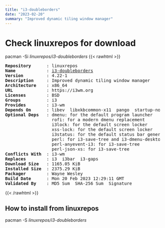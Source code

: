 ```yaml
---
title: "i3-doubleborders"
date: "2023-02-20"
summary: "Improved dynamic tiling window manager"
---
```


# Check linuxrepos for download

pacman -Si *linuxrepos/i3-doubleborders*
{{< rawhtml >}}
<pre class="highlight">
<b>Repository</b>      : linuxrepos
<b>Name</b>            : <a href="../../static/x86_64/i3-doubleborders-4.22-1-x86_64.pkg.tar.zst">i3-doubleborders</a>
<b>Version</b>         : 4.22-1
<b>Description</b>     : Improved dynamic tiling window manager
<b>Architecture</b>    : x86_64
<b>URL</b>             : https://i3wm.org
<b>Licenses</b>        : BSD
<b>Groups</b>          : i3
<b>Provides</b>        : i3-wm
<b>Depends On</b>      : libev  libxkbcommon-x11  pango  startup-notification  xcb-util-cursor  xcb-util-keysyms  xcb-util-wm  xcb-util-xrm  yajl
<b>Optional Deps</b>   : dmenu: for the default program launcher
                  rofi: for a modern dmenu replacement
                  i3lock: for the default screen locker
                  xss-lock: for the default screen locker
                  i3status: for the default status bar generator
                  perl: for i3-save-tree and i3-dmenu-desktop
                  perl-anyevent-i3: for i3-save-tree
                  perl-json-xs: for i3-save-tree
<b>Conflicts With</b>  : i3-wm
<b>Replaces</b>        : i3  i3bar  i3-gaps
<b>Download Size</b>   : 1165.05 KiB
<b>Installed Size</b>  : 2375.29 KiB
<b>Packager</b>        : Wayne Wesley <wayne6324@gmail.com>
<b>Build Date</b>      : Mon 20 Feb 2023 12:29:11 GMT
<b>Validated By</b>    : MD5 Sum  SHA-256 Sum  Signature
</pre>
{{< /rawhtml >}}
## How to install from linuxrepos

pacman -S *linuxrepos/i3-doubleborders*
